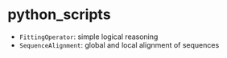 # python_scripts

* `FittingOperator`: simple logical reasoning
* `SequenceAlignment`: global and local alignment of sequences